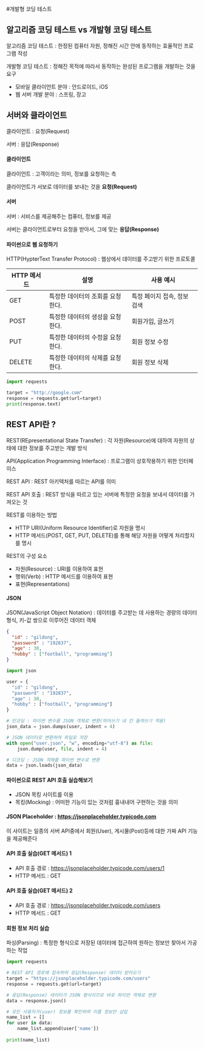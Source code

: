 #개발형 코딩 테스트

## 알고리즘 코딩 테스트 vs 개발형 코딩 테스트
알고리즘 코딩 테스트 : 한정된 컴퓨터 자원, 정해진 시간 안에 동작하는 효율적인 프로그램 작성

개발형 코딩 테스트 : 정해진 목적에 따라서 동작하는 완성된 프로그램을 개발하는 것을 요구
 - 모바일 클라이언트 분야 : 안드로이드, iOS
 - 웹 서버 개발 분야 : 스프링, 장고

## 서버와 클라이언트
클라이언트 : 요청(Request)

서버 : 응답(Response)

#### 클라이언트
클라이언트 : 고객이라는 의미, 정보를 요청하는 측

클라이언트가 서보로 데이터를 보내는 것을 **요청(Request)**

#### 서버
서버 : 서비스를 제공해주는 컴퓨터, 정보를 제공

서버는 클라이언트로부터 요청을 받아서, 그에 맞는 **응답(Response)**


#### 파이썬으로 웹 요청하기
HTTP(HypterText Transfer Protocol) : 웹상에서 데이터를 주고받기 위한 프로토콜

|HTTP 메서드|설명|사용 예시|
|---|---|---|
|GET|특정한 데이터의 조회를 요청한다.|특정 페이지 접속, 정보 검색|
|POST|특정한 데이터의 생성을 요청한다.|회원가입, 글쓰기|
|PUT|특정한 데이터의 수정을 요청한다. |회원 정보 수정|
|DELETE|특정한 데이터의 삭제를 요청한다.|회원 정보 삭제|

```python
import requests

target = "http://google.com"
response = requests.get(url=target)
print(response.text)
```

## REST API란 ?

REST(REpresentational State Transfer) : 각 자원(Resource)에 대하여 자원의 상태에 대한 정보를 주고받는 개발 방식

API(Application Programming Interface) : 프로그램이 상호작용하기 위한 인터페이스

REST API : REST 아키텍처를 따르는 API를 의미

REST API 호출 : REST 방식을 따르고 있는 서버에 특정한 요청을 보내서 데이터를 가져오는 것

REST를 이용하는 방법 
 - HTTP URI(Uniform Resource Identifier)로 자원을 명시
 - HTTP 메서드(POST, GET, PUT, DELETE)를 통해 해당 자원을 어떻게 처리할지를 명시

REST의 구성 요소
 - 자원(Resource) : URI를 이용하여 표현
 - 행위(Verb) : HTTP 메서드를 이용하여 표현
 - 표현(Representations)

#### JSON

JSON(JavaScript Object Notation) : 데이터를 주고받는 데 사용하는 경량의 데이터 형식, 키-값 쌍으로 이루어진 데이터 객체

```json
{
  "id" : "gildong", 
  "password" : "192837", 
  "age" : 30,
  "hobby" : ["football", "programming"]
}
```

```python
import json

user = {
  "id" : "gildong", 
  "password" : "192837", 
  "age" : 30,
  "hobby" : ["football", "programming"]
}

# 인코딩 : 파이썬 변수를 JSON 객체로 변환(띄어쓰기 네 칸 들여쓰기 적용)
json_data = json.dumps(user, indent = 4)

# JSON 데이터로 변환하여 파일로 저장
with open("user.json", "w", encoding="utf-8") as file:
    json.dump(user, file, indent = 4)

# 디코딩 : JSON 객체를 파이썬 변수로 변환
data = json.loads(json_data)
```

#### 파이썬으로 REST API 호출 실습해보기
 - JSON 목킹 사이트를 이용
 - 목킹(Mocking) : 어떠한 기능이 있는 것처럼 흉내내어 구현하는 것을 의미

#### JSON Placeholder : https://jsonplaceholder.typicode.com
이 사이트는 일종의 서버 API중에서 회원(User), 게시물(Post)등에 대한 가짜 API 기능을 제공해준다

#### API 호출 실습(GET 메서드) 1
 - API 호출 경로 : https://jsonplaceholder.typicode.com/users/1
 - HTTP 메서드 : GET

#### API 호출 실습(GET 메서드) 2
 - API 호출 경로 : https://jsonplaceholder.typicode.com/users
 - HTTP 메서드 : GET

#### 회원 정보 처리 실습
파싱(Parsing) : 특정한 형식으로 저장된 데이터에 접근하여 원하는 정보만 찾아서 가공하는 작업

```python
import requests

# REST API 경로에 접속하여 응답(Response) 데이터 받아오기
target = "https://jsonplaceholder.typicode.com/users"
response = requests.get(url=target)

# 응답(Response) 데이터가 JSON 형식이므로 바로 파이썬 객체로 변환
data = response.json()

# 모든 사용자가(user) 정보를 확인하며 이름 정보만 삽입
name_list = []
for user in data:
    name_list.append(user['name'])
    
print(name_list)
```